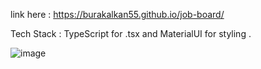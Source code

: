 
link here : https://burakalkan55.github.io/job-board/

Tech Stack :  TypeScript for .tsx and MaterialUI for styling . 


![image](https://github.com/user-attachments/assets/905283b6-857a-464a-a25a-65f24d65c360)
